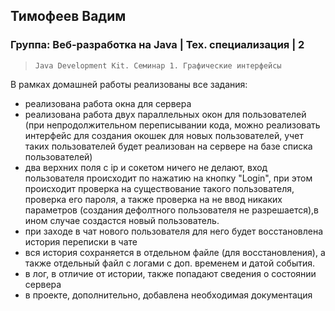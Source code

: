 ## Тимофеев Вадим

### Группа: Веб-разработка на Java | Тех. специализация | 2

> `Java Development Kit. Семинар 1. Графические интерфейсы`

В рамках домашней работы реализованы все задания:
* реализована работа окна для сервера
* реализована работа двух параллельных окон для пользователей (при непродолжительном переписывании кода, можно 
реализовать интерфейс для создания окошек для новых пользователей, учет таких пользователей будет реализован на сервере 
на базе списка пользователей)
* два верхних поля с ip и сокетом ничего не делают, вход пользователя происходит по нажатию на кнопку "Login", при этом
происходит проверка на существование такого пользователя, проверка его пароля, а также проверка на не ввод никаких 
параметров (создания дефолтного пользователя не разрешается),в ином случае создастся новый пользователь.
* при заходе в чат нового пользователя для него будет восстановлена история переписки в чате
* вся история сохраняется в отдельном файле (для восстановления), а также отдельный файл с логами с доп. временем и 
датой события.
* в лог, в отличие от истории, также попадают сведения о состоянии сервера
* в проекте, дополнительно, добавлена необходимая документация
